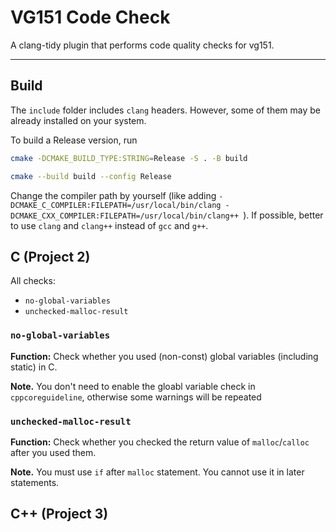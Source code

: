 # VG151 Code Check

A clang-tidy plugin that performs code quality checks for vg151.

---

## Build

The `include` folder includes `clang` headers. However, some of them may be already installed on your system.

To build a Release version, run

```sh
cmake -DCMAKE_BUILD_TYPE:STRING=Release -S . -B build

cmake --build build --config Release
```

Change the compiler path by yourself (like adding `-DCMAKE_C_COMPILER:FILEPATH=/usr/local/bin/clang -DCMAKE_CXX_COMPILER:FILEPATH=/usr/local/bin/clang++ `). If possible, better to use `clang` and `clang++` instead of `gcc` and `g++`.

## C (Project 2)

All checks:

- `no-global-variables`
- `unchecked-malloc-result`

### `no-global-variables`

**Function:** Check whether you used (non-const) global variables (including static) in C.

**Note.** You don't need to enable the gloabl variable check in `cppcoreguideline`, otherwise some warnings will be repeated

### `unchecked-malloc-result`

**Function:** Check whether you checked the return value of `malloc`/`calloc` after you used them.

**Note.** You must use `if` after `malloc` statement. You cannot use it in later statements.

## C++ (Project 3)
